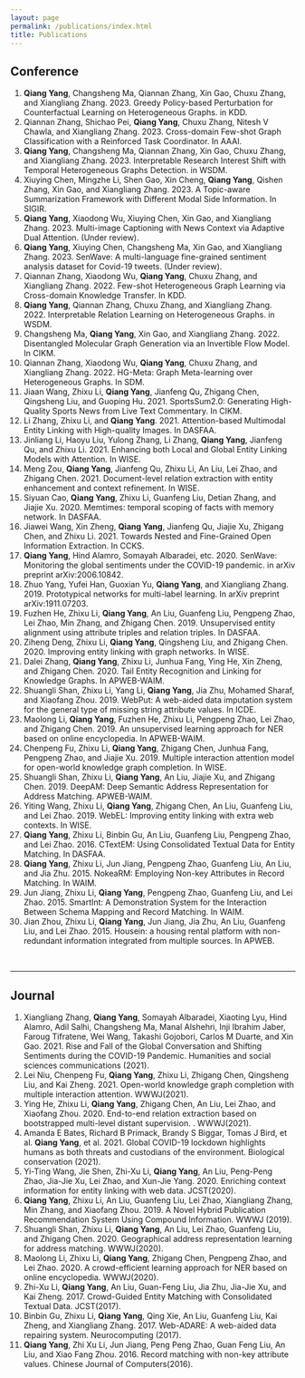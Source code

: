 ```yaml
---
layout: page
permalink: /publications/index.html
title: Publications
---
```


## Conference

1. **Qiang Yang**, Changsheng Ma, Qiannan Zhang, Xin Gao, Chuxu Zhang, and Xiangliang Zhang. 2023. Greedy Policy-based Perturbation for Counterfactual Learning on Heterogeneous Graphs. in KDD.
2. Qiannan Zhang, Shichao Pei, **Qiang Yang**, Chuxu Zhang, Nitesh V Chawla, and Xiangliang Zhang. 2023. Cross-domain Few-shot Graph Classification with a Reinforced Task Coordinator. In AAAI.
3. **Qiang Yang**, Changsheng Ma, Qiannan Zhang, Xin Gao, Chuxu Zhang, and Xiangliang Zhang. 2023. Interpretable Research Interest Shift with Temporal Heterogeneous Graphs Detection. in WSDM.
4. Xiuying Chen, Mingzhe Li, Shen Gao, Xin Cheng, **Qiang Yang**, Qishen Zhang, Xin Gao, and Xiangliang Zhang. 2023. A Topic-aware Summarization Framework with Different Modal Side Information. In SIGIR.
5. **Qiang Yang**, Xiaodong Wu, Xiuying Chen, Xin Gao, and Xiangliang Zhang. 2023. Multi-image Captioning with News Context via Adaptive Dual Attention. (Under review).
6. **Qiang Yang**, Xiuying Chen, Changsheng Ma, Xin Gao, and Xiangliang Zhang. 2023. SenWave: A multi-language fine-grained sentiment analysis dataset for Covid-19 tweets. (Under review).
7. Qiannan Zhang, Xiaodong Wu, **Qiang Yang**, Chuxu Zhang, and Xiangliang Zhang. 2022. Few-shot Heterogeneous Graph Learning via Cross-domain Knowledge Transfer. In KDD.
8. **Qiang Yang**, Qiannan Zhang, Chuxu Zhang, and Xiangliang Zhang. 2022. Interpretable Relation Learning on Heterogeneous Graphs. in WSDM.
9. Changsheng Ma, **Qiang Yang**, Xin Gao, and Xiangliang Zhang. 2022. Disentangled Molecular Graph Generation via an Invertible Flow Model. In CIKM.
10. Qiannan Zhang, Xiaodong Wu, **Qiang Yang**, Chuxu Zhang, and Xiangliang Zhang. 2022. HG-Meta: Graph Meta-learning over Heterogeneous Graphs. In SDM.
11. Jiaan Wang, Zhixu Li, **Qiang Yang**, Jianfeng Qu, Zhigang Chen, Qingsheng Liu, and Guoping Hu. 2021. SportsSum2.0: Generating High-Quality Sports News from Live Text Commentary. In CIKM.
12. Li Zhang, Zhixu Li, and **Qiang Yang**. 2021. Attention-based Multimodal Entity Linking with High-quality Images. In DASFAA.
13. Jinliang Li, Haoyu Liu, Yulong Zhang, Li Zhang, **Qiang Yang**, Jianfeng Qu, and Zhixu Li. 2021. Enhancing both Local and Global Entity Linking Models with Attention. In WISE.
14. Meng Zou, **Qiang Yang**, Jianfeng Qu, Zhixu Li, An Liu, Lei Zhao, and Zhigang Chen. 2021. Document-level relation extraction with entity enhancement and context refinement. In WISE.
15. Siyuan Cao, **Qiang Yang**, Zhixu Li, Guanfeng Liu, Detian Zhang, and Jiajie Xu. 2020. Memtimes: temporal scoping of facts with memory network. In DASFAA.
16. Jiawei Wang, Xin Zheng, **Qiang Yang**, Jianfeng Qu, Jiajie Xu, Zhigang Chen, and Zhixu Li. 2021. Towards Nested and Fine-Grained Open Information Extraction. In CCKS.
17. **Qiang Yang**, Hind Alamro, Somayah Albaradei, etc. 2020. SenWave: Monitoring the global sentiments under the COVID-19 pandemic. in arXiv preprint arXiv:2006.10842.
18. Zhuo Yang, Yufei Han, Guoxian Yu, **Qiang Yang**, and Xiangliang Zhang. 2019. Prototypical networks for multi-label learning. In arXiv preprint arXiv:1911.07203.
19. Fuzhen He, Zhixu Li, **Qiang Yang**, An Liu, Guanfeng Liu, Pengpeng Zhao, Lei Zhao, Min Zhang, and Zhigang Chen. 2019. Unsupervised entity alignment using attribute triples and relation triples. In DASFAA.
20. Ziheng Deng, Zhixu Li, **Qiang Yang**, Qingsheng Liu, and Zhigang Chen. 2020. Improving entity linking with graph networks. In WISE.
21. Dalei Zhang, **Qiang Yang**, Zhixu Li, Junhua Fang, Ying He, Xin Zheng, and Zhigang Chen. 2020. Tail Entity Recognition and Linking for Knowledge Graphs. In APWEB-WAIM.
22. Shuangli Shan, Zhixu Li, Yang Li, **Qiang Yang**, Jia Zhu, Mohamed Sharaf, and Xiaofang Zhou. 2019. WebPut: A web-aided data imputation system for the general type of missing string attribute values. In ICDE.
23. Maolong Li, **Qiang Yang**, Fuzhen He, Zhixu Li, Pengpeng Zhao, Lei Zhao, and Zhigang Chen. 2019. An unsupervised learning approach for NER based on online encyclopedia. In APWEB-WAIM.
24. Chenpeng Fu, Zhixu Li, **Qiang Yang**, Zhigang Chen, Junhua Fang, Pengpeng Zhao, and Jiajie Xu. 2019. Multiple interaction attention model for open-world knowledge graph completion. In WISE.
25. Shuangli Shan, Zhixu Li, **Qiang Yang**, An Liu, Jiajie Xu, and Zhigang Chen. 2019. DeepAM: Deep Semantic Address Representation for Address Matching. APWEB-WAIM.
26. Yiting Wang, Zhixu Li, **Qiang Yang**, Zhigang Chen, An Liu, Guanfeng Liu, and Lei Zhao. 2019. WebEL: Improving entity linking with extra web contexts. In WISE.
27. **Qiang Yang**, Zhixu Li, Binbin Gu, An Liu, Guanfeng Liu, Pengpeng Zhao, and Lei Zhao. 2016. CTextEM: Using Consolidated Textual Data for Entity Matching. In DASFAA.
28. **Qiang Yang**, Zhixu Li, Jun Jiang, Pengpeng Zhao, Guanfeng Liu, An Liu, and Jia Zhu. 2015. NokeaRM: Employing Non-key Attributes in Record Matching. In WAIM.
29. Jun Jiang, Zhixu Li, **Qiang Yang**, Pengpeng Zhao, Guanfeng Liu, and Lei Zhao. 2015. SmartInt: A Demonstration System for the Interaction Between Schema Mapping and Record Matching. In WAIM.
30. Jian Zhou, Zhixu Li, **Qiang Yang**, Jun Jiang, Jia Zhu, An Liu, Guanfeng Liu, and Lei Zhao. 2015. Housein: a housing rental platform with non-redundant information integrated from multiple sources. In APWEB.

<br>

---

## Journal

1. Xiangliang Zhang, **Qiang Yang**, Somayah Albaradei, Xiaoting Lyu, Hind Alamro, Adil Salhi, Changsheng Ma, Manal Alshehri, Inji Ibrahim Jaber, Faroug Tifratene, Wei Wang, Takashi Gojobori, Carlos M Duarte, and Xin Gao. 2021. Rise and Fall of the Global Conversation and Shifting Sentiments during the COVID-19 Pandemic. Humanities and social sciences communications (2021).
2. Lei Niu, Chenpeng Fu, **Qiang Yang**, Zhixu Li, Zhigang Chen, Qingsheng Liu, and Kai Zheng. 2021. Open-world knowledge graph completion with multiple interaction attention. WWWJ(2021).
3. Ying He, Zhixu Li, **Qiang Yang**, Zhigang Chen, An Liu, Lei Zhao, and Xiaofang Zhou. 2020. End-to-end relation extraction based on bootstrapped multi-level distant supervision. . WWWJ(2021).
4. Amanda E Bates, Richard B Primack, Brandy S Biggar, Tomas J Bird, et al. **Qiang Yang**, et al. 2021. Global COVID-19 lockdown highlights humans as both threats and custodians of the environment. Biological conservation (2021).
5. Yi-Ting Wang, Jie Shen, Zhi-Xu Li, **Qiang Yang**, An Liu, Peng-Peng Zhao, Jia-Jie Xu, Lei Zhao, and Xun-Jie Yang. 2020. Enriching context information for entity linking with web data. JCST(2020).
6. **Qiang Yang**, Zhixu Li, An Liu, Guanfeng Liu, Lei Zhao, Xiangliang Zhang, Min Zhang, and Xiaofang Zhou. 2019. A Novel Hybrid Publication Recommendation System Using Compound Information. WWWJ (2019).
7. Shuangli Shan, Zhixu Li, **Qiang Yang**, An Liu, Lei Zhao, Guanfeng Liu, and Zhigang Chen. 2020. Geographical address representation learning for address matching. WWWJ(2020).
8. Maolong Li, Zhixu Li, **Qiang Yang**, Zhigang Chen, Pengpeng Zhao, and Lei Zhao. 2020. A crowd-efficient learning approach for NER based on online encyclopedia. WWWJ(2020).
9. Zhi-Xu Li, **Qiang Yang**, An Liu, Guan-Feng Liu, Jia Zhu, Jia-Jie Xu, and Kai Zheng. 2017. Crowd-Guided Entity Matching with Consolidated Textual Data. JCST(2017).
10. Binbin Gu, Zhixu Li, **Qiang Yang**, Qing Xie, An Liu, Guanfeng Liu, Kai Zheng, and Xiangliang Zhang. 2017. Web-ADARE: A web-aided data repairing system. Neurocomputing (2017).
11. **Qiang Yang**, Zhi Xu Li, Jun Jiang, Peng Peng Zhao, Guan Feng Liu, An Liu, and Xiao Fang Zhou. 2016. Record matching with non-key attribute values. Chinese Journal of Computers(2016).
